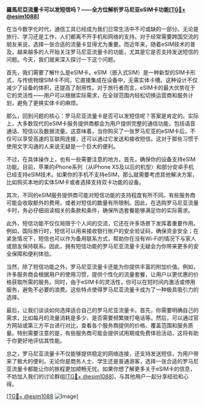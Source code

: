 **羅馬尼亞流量卡可以发短信吗？——全方位解析罗马尼亚eSIM卡功能[[TG💪+ @esim1088](https://t.me/s/esim1088)]**

在当今数字化时代，通信工具已经成为我们日常生活中不可或缺的一部分。无论是旅行、学习还是工作，人们都离不开手机和网络的支持。对于经常需要跨国交流的朋友来说，选择一张合适的流量卡显得尤为重要。而近年来，随着eSIM技术的普及，越来越多的人开始关注罗马尼亚流量卡的功能，尤其是它是否支持发送短信的问题。今天，我们就来深入探讨一下这个问题。

首先，我们需要了解什么是eSIM卡。eSIM（嵌入式SIM）是一种新型的SIM卡形式，与传统物理SIM卡不同，它直接集成在设备中，无需实体卡槽。这种设计不仅减少了设备的体积，还提高了耐用性。对于旅行者而言，eSIM卡的最大优势在于它的灵活性——用户可以根据实际需求，在全球范围内轻松切换运营商和服务计划，避免了更换实体卡的麻烦。

那么，回到问题的核心：罗马尼亚流量卡是否可以发短信呢？答案是肯定的。实际上，大多数现代的eSIM卡服务提供商都会为用户提供完整的通信功能，包括语音通话、短信以及数据流量。这意味着，当你购买了一张罗马尼亚的eSIM卡后，不仅可以享受高速的互联网连接，还可以通过它发送和接收短信。这对于那些习惯于使用文字沟通的人来说无疑是一个巨大的便利。

不过，在具体操作上，也有一些需要注意的地方。首先，确保你的设备支持eSIM功能。目前，苹果的iPhone系列（从iPhone XS及以后的机型）和部分安卓手机已经支持eSIM技术。如果你的手机不支持eSIM，那么就需要考虑其他解决方案，比如购买本地的实体SIM卡或者选择支持双卡功能的设备。

其次，不同的eSIM服务提供商可能对短信功能的支持程度有所不同。有些服务商可能会收取额外的费用，或者对短信的数量有所限制。因此，在选购罗马尼亚流量卡时，务必仔细阅读相关的条款和条件，确保所选套餐能够满足你的实际需求。

此外，短信功能不仅仅局限于个人间的交流，它还在许多场景下发挥着重要作用。例如，国际旅行时，短信可以用来接收银行账户的安全验证码，确保资金安全；在紧急情况下，短信也可以作为备用联系方式，帮助你在没有Wi-Fi的情况下与家人或朋友保持联系。因此，拥有短信功能的罗马尼亚流量卡无疑会为你带来更多的安全保障和便利体验。

当然，除了短信功能之外，罗马尼亚流量卡还能为你提供丰富的附加价值。例如，许多服务商会根据用户的使用习惯，提供个性化的流量套餐，让用户以更优惠的价格获取所需的服务。同时，由于eSIM卡的灵活性，你可以在短时间内激活或停用服务，避免不必要的浪费。这些特点使得罗马尼亚流量卡成为了一种极具吸引力的选择。

最后，让我们谈谈如何选择适合自己的罗马尼亚流量卡。首先，你需要明确自己的需求，比如每月的流量消耗是多少、是否需要频繁拨打电话等。然后，可以通过官方网站或第三方平台进行对比，查看各个服务商提供的价格、覆盖范围和服务质量。特别需要注意的是，有些服务商可能会提供试用期或免费体验活动，这将有助于你更好地评估其性能。

总之，罗马尼亚流量卡不仅能够提供稳定的网络连接，还支持发送短信，为用户带来了极大的便利。无论你是商务人士、学生还是普通游客，选择一张合适的罗马尼亚流量卡都能让你的旅程更加顺畅无忧。如果你想了解更多关于eSIM卡的信息，不妨加入我们的讨论群组[[TG💪+ @esim1088](https://t.me/s/esim1088)]，与其他用户一起分享经验和心得。

[[TG💪+ @esim1088](https://t.me/s/esim1088) ![Image](https://i.postimg.cc/4NQfJmqS/Snipaste-2025-05-13-00-14-12.png)]